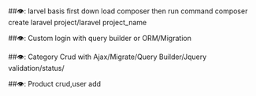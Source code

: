 ##👁️: larvel basis first down load composer then run command composer create laravel project/laravel project_name

##👁️: Custom login with query builder or ORM/Migration

##👁️: Category Crud with Ajax/Migrate/Query Builder/Jquery validation/status/

##👁️: Product crud,user add
